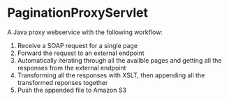 # PaginationProxyServlet
A Java proxy webservice with the following workflow:
1. Receive a SOAP request for a single page
2. Forward the request to an external endpoint
3. Automatically iterating through all the availble pages and getting all the responses from the external endpoint
4. Transforming all the responses with XSLT, then appending all the transformed reponses together
5. Push the appended file to Amazon S3
